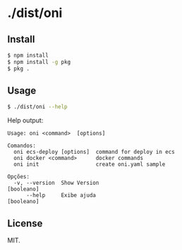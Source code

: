 # ./dist/oni

## Install

```sh
$ npm install
$ npm install -g pkg
$ pkg .
```

## Usage

```sh
$ ./dist/oni --help
```

Help output:

```
Usage: oni <command>  [options]

Comandos:
  oni ecs-deploy [options]  command for deploy in ecs
  oni docker <command>      docker commands
  oni init                  create oni.yaml sample

Opções:
  -v, --version  Show Version                                         [booleano]
      --help     Exibe ajuda                                          [booleano]
```

## License

MIT.